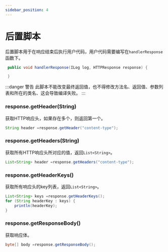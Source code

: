 ```yaml
---
sidebar_position: 4
---
```


# 后置脚本


后置脚本用于在响应结束后执行用户代码，用户代码需要编写在`handlerResponse`函数下。
```java
 public void handlerResponse(ILog log, HTTPResponse response) {

 }
```

:::danger 警告
此脚本不能改变最终返回值，也不得修改方法名、返回值、参数列表和所在的类名、这会导致编译失败。
:::


### response.getHeader(String)

获取HTTP响应头，如果存在多个，则返回第一个。
```java title="示例"
String header =response.getHeader("content-type");
```

### response.getHeaders(String)

获取所有HTTP响应头所对应的值，返回`List<String>`。
```java title="示例"
List<String> header =response.getHeaders("content-type");
```

### response.getHeaderKeys()

获取所有响应头的key列表，返回`List<String>`。

```java title="示例"
List<String> keys =response.getHeaderKeys();
for (String headerKey : keys) {
    println(headerKey);            
}
```

### response.getResponseBody()

获取响应体。
```java title="示例"
byte[] body =response.getResponseBody();
```